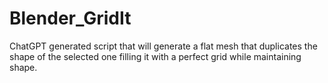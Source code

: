 # Blender_GridIt
ChatGPT generated script that will generate a flat mesh that duplicates the shape of the selected one filling it with a perfect grid while maintaining shape.

